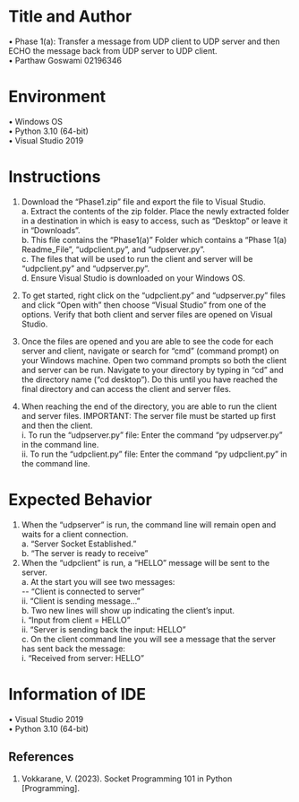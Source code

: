 # Title and Author

•	Phase 1(a): Transfer a message from UDP client to UDP server and then ECHO the message back from UDP server to UDP client.    
•	Parthaw Goswami 02196346  
# Environment

•	Windows OS  
•	Python 3.10 (64-bit)  
•	Visual Studio 2019  
# Instructions

1.	Download the “Phase1.zip” file and export the file to Visual Studio.  
a.	Extract the contents of the zip folder. Place the newly extracted folder in a destination in which is easy to access, such as “Desktop” or leave it in “Downloads”.  
b.	This file contains the “Phase1(a)” Folder which contains a “Phase 1(a) Readme_File”, “udpclient.py”, and “udpserver.py”.  
c.	The files that will be used to run the client and server will be “udpclient.py” and “udpserver.py”.  
d.	Ensure Visual Studio is downloaded on your Windows OS.  

2.	To get started, right click on the “udpclient.py” and “udpserver.py” files and click “Open with” then choose “Visual Studio” from one of the options. Verify that both client and server files are opened on Visual Studio.  

3.	Once the files are opened and you are able to see the code for each server and client, navigate or search for “cmd” (command prompt) on your Windows machine. Open two command prompts so both the client and server can be run. Navigate to your directory by typing in “cd” and the directory name (“cd desktop”). Do this until you have reached the final directory and can access the client and server files.  
4.	When reaching the end of the directory, you are able to run the client and server files. IMPORTANT: The server file must be started up first and then the client.  
i.	To run the “udpserver.py” file: Enter the command “py udpserver.py” in the command line.  
ii.	To run the “udpclient.py” file: Enter the command “py udpclient.py” in the command line.  

# Expected Behavior
1.	When the “udpserver” is run, the command line will remain open and waits for a client connection.  
a.	“Server Socket Established.”  
b.	“The server is ready to receive”  
2.	When the “udpclient” is run, a “HELLO” message will be sent to the server.  
a.	At the start you will see two messages:  
--	“Client is connected to server”  
ii.	“Client is sending message…”  
b.	Two new lines will show up indicating the client’s input.  
i.	“Input from client = HELLO”  
ii.	“Server is sending back the input: HELLO”  
c.	On the client command line you will see a message that the server has sent back the message:  
i.	“Received from server: HELLO”  

# Information of IDE

•	Visual Studio 2019  
•	Python 3.10 (64-bit)  

## References
1.	Vokkarane, V. (2023). Socket Programming 101 in Python [Programming].
